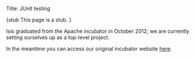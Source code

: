 Title: JUnit testing

{stub
This page is a stub.
}

Isis graduated from the Apache incubator in October 2012; we are currently setting ourselves up as a top-level project.

In the meantime you can access our original incubator website [here](http://incubator.apache.org/isis "Apache Isis (incubator website)").
